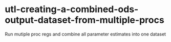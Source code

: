 # utl-creating-a-combined-ods-output-dataset-from-multiple-procs
Run mutiple proc regs and combine all parameter estimates into one dataset 
